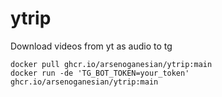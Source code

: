 # ytrip
Download videos from yt as audio to tg

```
docker pull ghcr.io/arsenoganesian/ytrip:main
docker run -de 'TG_BOT_TOKEN=your_token' ghcr.io/arsenoganesian/ytrip:main
